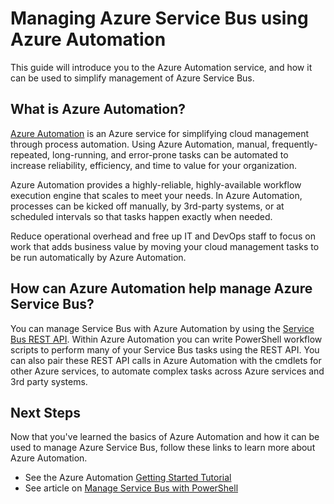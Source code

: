 <properties
	pageTitle="Manage Azure Service Bus using Azure Automation | Microsoft Azure"
	description="Learn about how the Azure Automation service can be used to manage Azure Service Bus."
	services="service-bus, automation"
	documentationCenter=""
	authors="csand-msft"
	manager="eamono"
	editor=""/>

<tags
	ms.service="service-bus"
	ms.workload="na"
	ms.tgt_pltfrm="na"
	ms.devlang="na"
	ms.topic="article"
	ms.date="12/09/2015"
	ms.author="csand"/>



# Managing Azure Service Bus using Azure Automation

This guide will introduce you to the Azure Automation service, and how it can be used to simplify management of Azure Service Bus.

## What is Azure Automation?

[Azure Automation](https://azure.microsoft.com/services/automation/) is an Azure service for simplifying cloud management through process automation. Using Azure Automation, manual, frequently-repeated, long-running, and error-prone tasks can be automated to increase reliability, efficiency, and time to value for your organization.

Azure Automation provides a highly-reliable, highly-available workflow execution engine that scales to meet your needs. In Azure Automation, processes can be kicked off manually, by 3rd-party systems, or at scheduled intervals so that tasks happen exactly when needed.

Reduce operational overhead and free up IT and DevOps staff to focus on work that adds business value by moving your cloud management tasks to be run automatically by Azure Automation.

## How can Azure Automation help manage Azure Service Bus?

You can manage Service Bus with Azure Automation by using the [Service Bus REST API](https://msdn.microsoft.com/library/azure/hh780717.aspx). Within Azure Automation you can write PowerShell workflow scripts to perform many of your Service Bus tasks using the REST API. You can also pair these REST API calls in Azure Automation with the cmdlets for other Azure services, to automate complex tasks across Azure services and 3rd party systems.

## Next Steps

Now that you've learned the basics of Azure Automation and how it can be used to manage Azure Service Bus, follow these links to learn more about Azure Automation.

* See the Azure Automation [Getting Started Tutorial](../automation-create-runbook-from-samples.md)
* See article on [Manage Service Bus with PowerShell](service-bus-powershell-how-to-provision.md)
 